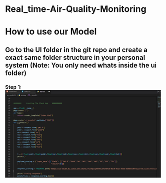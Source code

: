 # Real_time-Air-Quality-Monitoring


<h1> How to use our Model

<h2> Go to the UI folder in the git repo and create a exact same folder structure in your personal system (Note: You only need whats inside the ui folder)
  
<h3>Step 1:
  
<img src = "Procedure/step1 ss.jpg">
  
 <h4>
